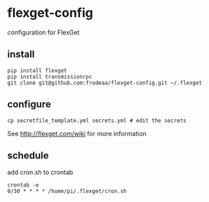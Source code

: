 flexget-config
==============

configuration for FlexGet

## install

    pip install flexget
    pip install transmissionrpc
    git clone git@github.com:frodeaa/flexget-config.git ~/.flexget

## configure

    cp secretfile_template.yml secrets.yml # edit the secrets

See http://flexget.com/wiki for more information

## schedule

add cron.sh to crontab

    crontab -e
    0/30 * * * * /home/pi/.flexget/cron.sh




